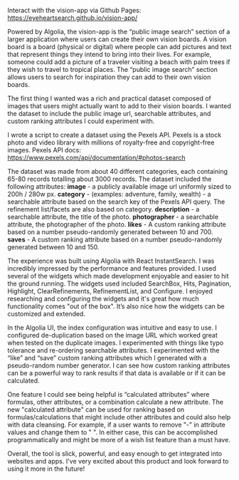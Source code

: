 Interact with the vision-app via Github Pages: 
https://eyeheartsearch.github.io/vision-app/

Powered by Algolia, the vision-app is the “public image search” section of a larger application where users can create their own vision boards. A vision board is a board (physical or digital) where people can add pictures and text that represent things they intend to bring into their lives. For example, someone could add a picture of a traveler visiting a beach with palm trees if they wish to travel to tropical places. The “public image search” section allows users to search for inspiration they can add to their own vision boards. 

The first thing I wanted was a rich and practical dataset composed of images that users might actually want to add to their vision boards. I wanted the dataset to include the public image url, searchable attributes, and custom ranking attributes I could experiment with. 

I wrote a script to create a dataset using the Pexels API. Pexels is a stock photo and video library with millions of royalty-free and copyright-free images.
Pexels API docs: https://www.pexels.com/api/documentation/#photos-search

 The dataset was made from about 40 different categories, each containing 65-80 records totalling about 3000 records. The dataset included the following attributes:
**image** - a publicly available image url uniformly sized to 200h / 280w px.
**category** - (examples: adventure, family, wealth) - a searchable attribute  based on the search key of the Pexels API query. The refinement list/facets are also based on category. 
**description** - a searchable attribute, the title of the photo. 
**photographer** - a searchable attribute, the photographer of the photo. 
**likes** - A custom ranking attribute based on a number pseudo-randomly generated between 10 and 700.
**saves** - A custom ranking attribute based on a number pseudo-randomly generated between 10 and 150.

The experience was built using Algolia with React InstantSearch. I was incredibly impressed by the performance and features provided. I used several of the widgets which made development enjoyable and easier to hit the ground running. The widgets used included SearchBox, Hits, Pagination, Highlight, ClearRefinements, RefinementList, and Configure. I enjoyed researching and configuring the widgets and it's great how much functionality comes "out of the box". It’s also nice how the widgets can be customized and extended.

In the Algolia UI, the index configuration was intuitive and easy to use. I configured de-duplication based on the image URL which worked great when tested on the duplicate images. I experimented with things like typo tolerance and re-ordering searchable attributes. I experimented with the “like” and “save” custom ranking attributes which I generated with a pseudo-random number generator. I can see how custom ranking attributes can be a powerful way to rank results if that data is available or if it can be calculated. 

One feature I could see being helpful is “calculated attributes” where formulas, other attributes, or a combination calculate a new attribute. The new "calculated attribute" can be used for ranking based on formulas/calculations that might include other attributes and could also help with data cleansing. For example, if a user wants to remove "-" in attribute values and change them to " ". In either case, this can be accomplished programmatically and might be more of a wish list feature than a must have. 

Overall, the tool is slick, powerful, and easy enough to get integrated into websites and apps. I've very excited about this product and look forward to using it more in the future!
